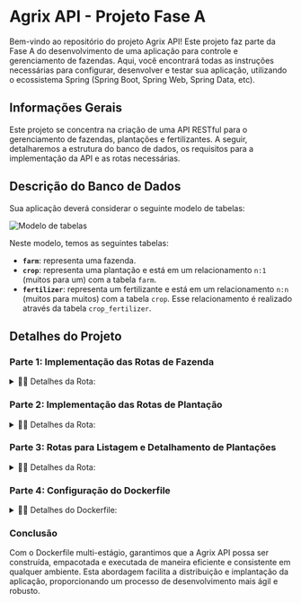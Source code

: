 # Agrix API - Projeto Fase A

Bem-vindo ao repositório do projeto Agrix API! Este projeto faz parte da Fase A do desenvolvimento de uma aplicação para controle e gerenciamento de fazendas. Aqui, você encontrará todas as instruções necessárias para configurar, desenvolver e testar sua aplicação, utilizando o ecossistema Spring (Spring Boot, Spring Web, Spring Data, etc).

## Informações Gerais

Este projeto se concentra na criação de uma API RESTful para o gerenciamento de fazendas, plantações e fertilizantes. A seguir, detalharemos a estrutura do banco de dados, os requisitos para a implementação da API e as rotas necessárias.

## Descrição do Banco de Dados

Sua aplicação deverá considerar o seguinte modelo de tabelas:

![Modelo de tabelas](images/agrix-tabelas-fase-a.png)

Neste modelo, temos as seguintes tabelas:

- **`farm`**: representa uma fazenda.
- **`crop`**: representa uma plantação e está em um relacionamento `n:1` (muitos para um) com a tabela `farm`.
- **`fertilizer`**: representa um fertilizante e está em um relacionamento `n:n` (muitos para muitos) com a tabela `crop`. Esse relacionamento é realizado através da tabela `crop_fertilizer`.

## Detalhes do Projeto

### Parte 1: Implementação das Rotas de Fazenda

<details>
	<summary>📍🌐 Detalhes da Rota:</summary><br />
	
### 1. Criação da API para controle de fazendas com a rota POST `/farms`

Aqui é criada a base para o gerenciamento de fazendas da API, utilizando Spring, Spring Boot, Spring Web e Spring Data.
A API foi configurada, incluindo as dependências e classes/camadas necessárias.

#### Detalhes da Rota:

- **`/farms` (`POST`)**
  - Deve receber via corpo do POST os dados de uma fazenda.
  - Deve salvar uma nova fazenda a partir dos dados recebidos.
  - Em caso de sucesso, deve:
    - Retornar o status HTTP 201 (CREATED).
    - Retornar os dados da fazenda criada, incluindo o `id` da fazenda.

#### Exemplo de Requisição:

```json
{
  "name": "Fazendinha",
  "size": 5
}
```

#### Exemplo de Resposta:

```json
{
  "id": 1,
  "name": "Fazendinha",
  "size": 5
}
```

### 2. Rota GET `/farms`

A rota GET `/farms` foi criada para listar todas as fazendas cadastradas no sistema. Esta rota é essencial para obter uma visão geral de todas as fazendas gerenciadas pela API.

#### Detalhes da Rota:

- **`/farms` (`GET`)**
  - Retorna uma lista de todas as fazendas cadastradas. Cada fazenda incluída na resposta contém seu `id`, `name`, e `size`.

#### Exemplo de Resposta:

```json
[
  {
    "id": 1,
    "name": "Fazendinha",
    "size": 5.0
  },
  {
    "id": 2,
    "name": "Fazenda do Júlio",
    "size": 2.5
  }
]
```

Esta rota permite que os usuários recuperem facilmente todas as fazendas, facilitando a visualização e o gerenciamento dos dados.

### 3. Rota GET `/farms/{id}`

Para acessar os detalhes específicos de uma fazenda, implementamos a rota GET `/farms/{id}`. Essa funcionalidade é crucial para visualizar informações detalhadas de uma fazenda específica.

#### Detalhes da Rota:

- **`/farms/{id}` (`GET`)**
  - Recebe um `id` pelo caminho da rota e retorna a fazenda correspondente.
  - Caso não exista uma fazenda com esse `id`, a rota retorna o status HTTP 404 com a mensagem `Fazenda não encontrada!`.

#### Exemplo de Resposta:

Para a rota `/farms/3`, supondo que exista uma fazenda com `id = 3`:

```json
{
  "id": 3,
  "name": "My Cabbages!",
  "size": 3.49
}
```

Essa rota garante que cada fazenda possa ser acessada individualmente, fornecendo detalhes precisos e específicos quando necessário.

</details>

### Parte 2: Implementação das Rotas de Plantação

<details>
	<summary>📍🌐 Detalhes da Rota:</summary><br />
Continuando com o desenvolvimento do Agrix API, agora focamos na integração das plantações com as fazendas, adicionando rotas essenciais para o gerenciamento completo das plantações.

### 4. Rota POST `/farms/{farmId}/crops`

Para criar uma nova plantação associada a uma fazenda, implementamos a rota POST `/farms/{farmId}/crops`. Esta rota permite adicionar plantações específicas a uma fazenda, mantendo a relação `n:1` entre plantações e fazendas.

#### Detalhes da Rota:

- **`/farms/{farmId}/crops` (`POST`)**
  - Recebe o `id` da fazenda pelo caminho da rota (representado aqui por `farmId`).
  - Recebe via corpo do POST os dados da plantação.
  - Salva a nova plantação associada à fazenda com o ID recebido.
  - Em caso de sucesso, retorna o status HTTP 201 (CREATED) e os dados da plantação criada, incluindo o `id` da plantação e o `id` da fazenda.
  - Caso não exista uma fazenda com o `id` passado, a rota retorna o status HTTP 404 com a mensagem `Fazenda não encontrada!`.

#### Exemplo de Requisição:

```json
{
  "name": "Couve-flor",
  "plantedArea": 5.43
}
```

#### Exemplo de Resposta:

```json
{
  "id": 1,
  "name": "Couve-flor",
  "plantedArea": 5.43,
  "farmId": 1
}
```

Esta rota é fundamental para garantir que cada fazenda possa gerenciar suas plantações de forma eficiente e organizada.

### 5. Rota GET `/farms/{farmId}/crops`

Para listar todas as plantações associadas a uma fazenda específica, implementamos a rota GET `/farms/{farmId}/crops`. Esta rota permite visualizar todas as plantações de uma determinada fazenda.

#### Detalhes da Rota:

- **`/farms/{farmId}/crops` (`GET`)**
  - Recebe o `id` de uma fazenda pelo caminho.
  - Retorna uma lista com todas as plantações associadas à fazenda.
  - Caso não exista uma fazenda com esse `id`, a rota retorna o status HTTP 404 com a mensagem `Fazenda não encontrada!`.

#### Exemplo de Resposta:

Para a rota `/farms/1/crops`, supondo que exista uma fazenda com `id = 1`:

```json
[
  {
    "id": 1,
    "name": "Couve-flor",
    "plantedArea": 5.43,
    "farmId": 1
  },
  {
    "id": 2,
    "name": "Alface",
    "plantedArea": 21.3,
    "farmId": 1
  }
]
```

Com esta rota, os usuários podem obter uma visão detalhada de todas as plantações dentro de uma fazenda específica, facilitando o gerenciamento e a análise das plantações.

</details>

### Parte 3: Rotas para Listagem e Detalhamento de Plantações

<details>
	<summary>📍🌐 Detalhes da Rota:</summary><br />

Para complementar as funcionalidades da Agrix API, implementamos rotas adicionais que permitem a listagem e detalhamento de todas as plantações cadastradas, independentemente da fazenda.

### 6. Rota GET `/crops`

A rota GET `/crops` foi criada para listar todas as plantações cadastradas no sistema. Esta funcionalidade é essencial para obter uma visão geral de todas as plantações gerenciadas pela API.

#### Detalhes da Rota:

- **`/crops` (`GET`)**
  - Retorna uma lista de todas as plantações cadastradas.
  - A resposta inclui o `id` de cada plantação e o `id` da fazenda associada, mas não inclui os dados da fazenda.

#### Exemplo de Resposta:

```json
[
  {
    "id": 1,
    "name": "Couve-flor",
    "plantedArea": 5.43,
    "farmId": 1
  },
  {
    "id": 2,
    "name": "Alface",
    "plantedArea": 21.3,
    "farmId": 1
  },
  {
    "id": 3,
    "name": "Tomate",
    "plantedArea": 1.9,
    "farmId": 2
  }
]
```

Esta rota permite que os usuários obtenham uma lista completa de todas as plantações registradas, facilitando a análise e o gerenciamento dos dados.

### 7. Rota GET `/crops/{id}`

Para acessar os detalhes específicos de uma plantação, implementamos a rota GET `/crops/{id}`. Esta funcionalidade é crucial para visualizar informações detalhadas de uma plantação específica.

#### Detalhes da Rota:

- **`/crops/{id}` (`GET`)**
  - Recebe o `id` de uma plantação pelo caminho da rota.
  - Caso exista a plantação com o `id` recebido, retorna os dados da plantação.
  - A resposta inclui o `id` da plantação e o `id` da fazenda associada, mas não inclui os dados da fazenda.
  - Caso não exista uma plantação com o `id` passado, a rota retorna o status HTTP 404 com a mensagem `Plantação não encontrada!`.

#### Exemplo de Resposta:

Para a rota `/crops/3`, supondo que exista uma plantação com `id = 3`:

```json
{
  "id": 3,
  "name": "Tomate",
  "plantedArea": 1.9,
  "farmId": 2
}
```

Com esta rota, os usuários podem acessar informações detalhadas sobre uma plantação específica, facilitando a visualização e o gerenciamento dos dados.

</details>

### Parte 4: Configuração do Dockerfile

<details>
	<summary>📍🌐 Detalhes do Dockerfile:</summary><br />
	
Para garantir que nossa aplicação Agrix API seja facilmente contêinerizada e possa ser executada em qualquer ambiente, criamos um Dockerfile multi-estágio. Esta abordagem nos permite construir e empacotar nossa aplicação de maneira eficiente, aproveitando os benefícios de cache do Docker.

### 8. Dockerfile Multi-Estágio

#### Estágio 1: Construção da Imagem

No primeiro estágio, chamado `build-image`, utilizamos uma imagem base com Maven para construir o pacote JAR da aplicação.

- **Imagem Base:** `maven:3-openjdk-17`
- **Diretório de Trabalho:** `/to-build-app`
- **Passos:**
  1.  Copiar os arquivos necessários.
  2.  Instalar as dependências utilizando Maven.
  3.  Construir o pacote JAR da aplicação.

```dockerfile
# Estágio 1: Build da aplicação
FROM maven:3-openjdk-17 AS build-image
WORKDIR /to-build-app
COPY . .
RUN mvn dependency:go-offline -B
RUN mvn package -DskipTests
```

#### Estágio 2: Construção da Imagem Final

No segundo estágio, utilizamos uma imagem de tamanho reduzido para criar a imagem final da aplicação, pronta para execução.

- **Imagem Base:** `eclipse-temurin:17-jre-alpine`
- **Diretório de Trabalho:** `/app`
- **Passos:**
  1.  Copiar o pacote JAR construído no primeiro estágio.
  2.  Expor a porta `8080`.
  3.  Definir o ponto de entrada para executar a aplicação.

```dockerfile
# Estágio 2: Imagem final
FROM eclipse-temurin:17-jre-alpine
WORKDIR /app
COPY --from=build-image /to-build-app/target/agrix-api.jar /app/agrix-api.jar
EXPOSE 8080
ENTRYPOINT ["java", "-jar", "/app/agrix-api.jar"]
```

#### Testando a Imagem Docker

Para garantir que a imagem Docker funciona corretamente, siga os passos abaixo:

1.  **Construir a Imagem:**

    ```sh
    docker build -t agrix-api .
    ```

2.  **Executar a Imagem:**

    ```sh
    docker run -p 8080:8080 agrix-api
    ```

Com esses comandos, a aplicação será executada no Docker, e você poderá acessá-la em `http://localhost:8080`.

</details>

### Conclusão

Com o Dockerfile multi-estágio, garantimos que a Agrix API possa ser construída, empacotada e executada de maneira eficiente e consistente em qualquer ambiente. Esta abordagem facilita a distribuição e implantação da aplicação, proporcionando um processo de desenvolvimento mais ágil e robusto.
